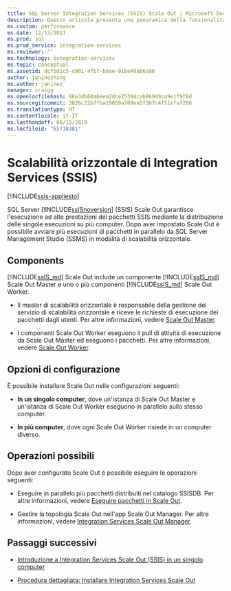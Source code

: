 ```yaml
---
title: SQL Server Integration Services (SSIS) Scale Out | Microsoft Docs
description: Questo articolo presenta una panoramica della funzionalità SQL Server Integration Services (SSIS) Scale Out, che fornisce l'esecuzione ad alte prestazioni dei pacchetti SSIS
ms.custom: performance
ms.date: 12/13/2017
ms.prod: sql
ms.prod_service: integration-services
ms.reviewer: ''
ms.technology: integration-services
ms.topic: conceptual
ms.assetid: dcfbd1c5-c001-4fb7-b9ae-916e49ab6a96
author: janinezhang
ms.author: janinez
manager: craigg
ms.openlocfilehash: 86a3db60a6eea2dce25394cab069d9ca9e1f9f8d
ms.sourcegitcommit: 3026c22b7fba19059a769ea5f367c4f51efaf286
ms.translationtype: HT
ms.contentlocale: it-IT
ms.lasthandoff: 06/15/2019
ms.locfileid: "65718381"
---
```

# <a name="integration-services-ssis-scale-out"></a>Scalabilità orizzontale di Integration Services (SSIS)

[!INCLUDE[ssis-appliesto](../../includes/ssis-appliesto-ssvrpluslinux-asdb-asdw-xxx.md)]


SQL Server [!INCLUDE[ssISnoversion](../../includes/ssisnoversion-md.md)] (SSIS) Scale Out garantisce l'esecuzione ad alte prestazioni dei pacchetti SSIS mediante la distribuzione delle singole esecuzioni su più computer. Dopo aver impostato Scale Out è possibile avviare più esecuzioni di pacchetti in parallelo da SQL Server Management Studio (SSMS) in modalità di scalabilità orizzontale.

## <a name="components"></a>Components
[!INCLUDE[ssIS_md](../../includes/ssis-md.md)] Scale Out include un componente [!INCLUDE[ssIS_md](../../includes/ssis-md.md)] Scale Out Master e uno o più componenti [!INCLUDE[ssIS_md](../../includes/ssis-md.md)] Scale Out Worker.

-   Il master di scalabilità orizzontale è responsabile della gestione del servizio di scalabilità orizzontale e riceve le richieste di esecuzione dei pacchetti dagli utenti. Per altre informazioni, vedere [Scale Out Master](integration-services-ssis-scale-out-master.md).

-   I componenti Scale Out Worker eseguono il pull di attività di esecuzione da Scale Out Master ed eseguono i pacchetti. Per altre informazioni, vedere [Scale Out Worker](integration-services-ssis-scale-out-worker.md).

## <a name="configuration-options"></a>Opzioni di configurazione
È possibile installare Scale Out nelle configurazioni seguenti:

-   **In un singolo computer**, dove un'istanza di Scale Out Master e un'istanza di Scale Out Worker eseguono in parallelo sullo stesso computer.

-   **In più computer**, dove ogni Scale Out Worker risiede in un computer diverso.

## <a name="what-you-can-do"></a>Operazioni possibili
Dopo aver configurato Scale Out è possibile eseguire le operazioni seguenti:

-   Eseguire in parallelo più pacchetti distribuiti nel catalogo SSISDB. Per altre informazioni, vedere [Eseguire pacchetti in Scale Out](run-packages-in-integration-services-ssis-scale-out.md).

-   Gestire la topologia Scale Out nell'app Scale Out Manager. Per altre informazioni, vedere [Integration Services Scale Out Manager](integration-services-ssis-scale-out-manager.md).

## <a name="next-steps"></a>Passaggi successivi
-   [Introduzione a Integration Services Scale Out (SSIS) in un singolo computer](get-started-with-ssis-scale-out-onebox.md)

-   [Procedura dettagliata: Installare Integration Services Scale Out](walkthrough-set-up-integration-services-scale-out.md)
